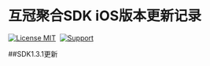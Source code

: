 # 互冠聚合SDK iOS版本更新记录

[![License MIT](https://img.shields.io/badge/license-MIT-green.svg?style=flat)](https://raw.githubusercontent.com/seven/FDSDKForiOS/master/LICENSE)&nbsp;
[![Support](https://img.shields.io/badge/support-iOS%208%2B%20-blue.svg?style=fla)](https://www.apple.com/nl/ios/)&nbsp;

##SDK1.3.1更新<br/>

